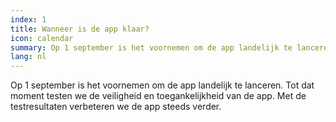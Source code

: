 ```yaml
---
index: 1
title: Wanneer is de app klaar?
icon: calendar
summary: Op 1 september is het voornemen om de app landelijk te lanceren.
lang: nl
---
```


Op 1 september is het voornemen om de app landelijk te lanceren. Tot dat moment testen we de veiligheid en toegankelijkheid van de app. Met de testresultaten verbeteren we de app steeds verder.
